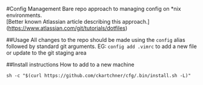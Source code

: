 #Config Management
Bare repo approach to managing config on *nix environments.  
[Better known Atlassian article describing this approach.]
(https://www.atlassian.com/git/tutorials/dotfiles)

##Usage
All changes to the repo should be made using the `config` alias followed by standard git arguments.
EG: `config add .vimrc` to add a new file or update to the git staging area

##Install instructions
How to add to a new machine
```
sh -c "$(curl https://github.com/ckartchner/cfg/.bin/install.sh -L)"
```


